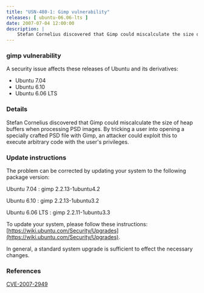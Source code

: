```yaml
---
title: "USN-480-1: Gimp vulnerability"
releases: [ ubuntu-06.06-lts ]
date: 2007-07-04 12:00:00
description: |
    Stefan Cornelius discovered that Gimp could miscalculate the size of heap buffers when processing PSD images.  By tricking a user into opening a specially crafted PSD file with Gimp, an attacker could exploit this to execute arbitrary code with the user&#39;s privileges.
--- 
```

 
### gimp vulnerability

A security issue affects these releases of Ubuntu and its derivatives:

* Ubuntu 7.04
* Ubuntu 6.10
* Ubuntu 6.06 LTS

### Details

Stefan Cornelius discovered that Gimp could miscalculate the size of heap buffers when processing PSD images. By tricking a user into opening a specially crafted PSD file with Gimp, an attacker could exploit this to execute arbitrary code with the user&#39;s privileges.

### Update instructions

The problem can be corrected by updating your system to the following package version:

Ubuntu 7.04
 : gimp <span>2.2.13-1ubuntu4.2</span>

Ubuntu 6.10
 : gimp <span>2.2.13-1ubuntu3.2</span>

Ubuntu 6.06 LTS
 : gimp <span>2.2.11-1ubuntu3.3</span>

To update your system, please follow these instructions: [https://wiki.ubuntu.com/Security/Upgrades](https://wiki.ubuntu.com/Security/Upgrades).

In general, a standard system upgrade is sufficient to effect the necessary changes.

### References

 [CVE-2007-2949](http://people.ubuntu.com/~ubuntu-security/cve/CVE-2007-2949)
 
